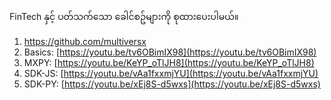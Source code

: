FinTech နှင့် ပတ်သက်သော ခေါင်စဥ်များကို စုထားပေးပါမယ်။

1. https://github.com/multiversx 
2. Basics: [https://youtu.be/tv6OBimIX98](https://youtu.be/tv6OBimIX98)  
3. MXPY: [https://youtu.be/KeYP_oTlJH8](https://youtu.be/KeYP_oTlJH8)  
4. SDK-JS: [https://youtu.be/vAa1fxxmjYU](https://youtu.be/vAa1fxxmjYU)  
5. SDK-PY: [https://youtu.be/xEj8S-d5wxs](https://youtu.be/xEj8S-d5wxs)



